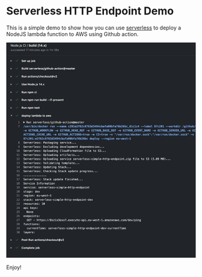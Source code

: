 # Serverless HTTP Endpoint Demo

This is a simple demo to show how you can use [serverless](https://www.serverless.com/) to deploy a NodeJS lambda function to AWS using Github action.



![action](action.png)

Enjoy!
